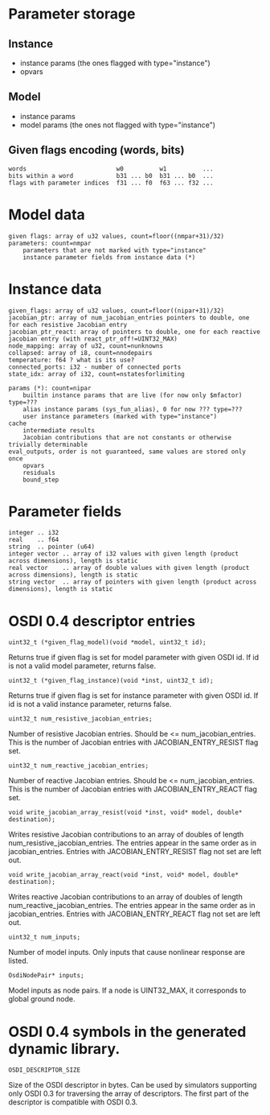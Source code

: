 # Parameter storage

## Instance
- instance params (the ones flagged with type="instance")
- opvars

## Model
- instance params
- model params (the ones not flagged with type="instance")

## Given flags encoding (words, bits)
	words                         w0          w1          ...
	bits within a word            b31 ... b0  b31 ... b0  ...
	flags with parameter indices  f31 ... f0  f63 ... f32 ... 


# Model data
	given flags: array of u32 values, count=floor((nmpar+31)/32)
	parameters: count=nmpar
		parameters that are not marked with type="instance"
		instance parameter fields from instance data (*)


# Instance data
	given_flags: array of u32 values, count=floor((nipar+31)/32)
	jacobian_ptr: array of num_jacobian_entries pointers to double, one for each resistive Jacobian entry
	jacobian_ptr_react: array of pointers to double, one for each reactive jacobian entry (with react_ptr_off!=UINT32_MAX)
	node_mapping: array of u32, count=nunknowns
	collapsed: array of i8, count=nnodepairs
	temperature: f64 ? what is its use?
	connected_ports: i32 - number of connected ports
	state_idx: array of i32, count=nstatesforlimiting
	
	params (*): count=nipar
		builtin instance params that are live (for now only $mfactor) type=???
		alias instance params (sys_fun_alias), 0 for now ??? type=???
		user instance parameters (marked with type="instance")
	cache
        intermediate results
        Jacobian contributions that are not constants or otherwise trivially determinable
	eval_outputs, order is not guaranteed, same values are stored only once
		opvars
		residuals
		bound_step


# Parameter fields
	integer .. i32
	real    .. f64
	string  .. pointer (u64)
	integer vector .. array of i32 values with given length (product across dimensions), length is static
	real vector    .. array of double values with given length (product across dimensions), length is static
	string vector  .. array of pointers with given length (product across dimensions), length is static
	

# OSDI 0.4 descriptor entries 

    uint32_t (*given_flag_model)(void *model, uint32_t id);

Returns true if given flag is set for model parameter with given OSDI id. 
If id is not a valid model parameter, returns false. 

    uint32_t (*given_flag_instance)(void *inst, uint32_t id);
    
Returns true if given flag is set for instance parameter with given OSDI id.
If id is not a valid instance parameter, returns false. 

    uint32_t num_resistive_jacobian_entries;
    
Number of resistive Jacobian entries. Should be <= num_jacobian_entries. 
This is the number of Jacobian entries with JACOBIAN_ENTRY_RESIST flag set. 

    uint32_t num_reactive_jacobian_entries;

Number of reactive Jacobian entries. Should be <= num_jacobian_entries. 
This is the number of Jacobian entries with JACOBIAN_ENTRY_REACT flag set. 

    void write_jacobian_array_resist(void *inst, void* model, double* destination);

Writes resistive Jacobian contributions to an array of doubles of length num_resistive_jacobian_entries. 
The entries appear in the same order as in jacobian_entries. 
Entries with JACOBIAN_ENTRY_RESIST flag not set are left out. 

    void write_jacobian_array_react(void *inst, void* model, double* destination);
    
Writes reactive Jacobian contributions to an array of doubles of length num_reactive_jacobian_entries. 
The entries appear in the same order as in jacobian_entries. 
Entries with JACOBIAN_ENTRY_REACT flag not set are left out. 

    uint32_t num_inputs;

Number of model inputs. Only inputs that cause nonlinear response are listed. 

    OsdiNodePair* inputs;

Model inputs as node pairs. If a node is UINT32_MAX, it corresponds to global ground node. 


# OSDI 0.4 symbols in the generated dynamic library. 

    OSDI_DESCRIPTOR_SIZE
    
Size of the OSDI descriptor in bytes. Can be used by simulators supporting only 
OSDI 0.3 for traversing the array of descriptors. The first part of the descriptor 
is compatible with OSDI 0.3. 
